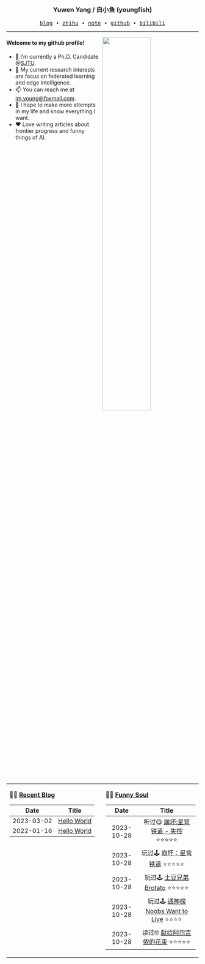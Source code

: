 <h3 align="center"> Yuwen Yang / 白小鱼 (youngfish) </h3>

<p align="center">
  <samp>
    <a href="https://youngfish42.github.io/blog">blog</a> ∙
    <a href="https://www.zhihu.com/people/youngfish42">zhihu</a> ∙
    <a href="https://youngfish42.github.io/note">note</a> ∙
    <a href="https://github.com/youngfish42">github</a> ∙ 
    <a href="https://space.bilibili.com/38135278">bilibili</a>
  </samp>
</p>



---

<img align="right" src="https://github-readme-stats-gamma-ochre.vercel.app/api?username=youngfish42&show_icons=true&hide_border=true&theme=swift" width="50%">


#### Welcome to my github profile!
<!-- languages:start -->
<!-- prettier-ignore-start -->
<!-- markdownlint-disable -->

- 🔭 I’m currently a Ph.D. Candidate @[SJTU](https://www.sjtu.edu.cn/).
- 🌱 My current research interests are focus on federated learning and edge intelligence.
- 📫 You can reach me at [im.young@foxmail.com](mailto:im.young@foxmail.com).
- 🎨 I hope to make more attempts in my life and know everything I want.
- ❤️ Love writing articles about frontier progress and funny things of AI.



<!-- markdownlint-restore -->
<!-- prettier-ignore-end -->
<!-- languages:end -->

<table width="100%" align="center" padding="0" margin="0">
<tr>
<td valign="top" width="50%">

**🤹‍♀️ <a href="https://youngfish42.github.io/blog" target="_blank">Recent Blog</a>**

<!-- START_SECTION:blog -->
| Date | Title |
| :-: | :---: |
| 2023-03-02 | <a href='https://youngfish42.github.io/blog/posts/test/' target='_blank'>Hello World</a> |
| 2022-01-16 | <a href='https://youngfish42.github.io/blog/posts/hello-world/' target='_blank'>Hello World</a> |
<!-- END_SECTION:blog -->

</td>
<td valign="top" width="50%">

**🤾‍♂️ <a href="https://www.douban.com/people/187848884/" target="_blank">Funny Soul</a>**

<!-- START_SECTION:douban -->
| Date | Title |
| :-: | :---: |
| 2023-10-28 | 听过😋 <a href='https://music.douban.com/subject/36335011/' target='_blank'>崩坏:星穹铁道 - 失控</a> ⭐⭐⭐⭐⭐ |
| 2023-10-28 | 玩过🕹 <a href='http://www.douban.com/game/35925645/' target='_blank'>崩坏：星穹铁道</a> ⭐⭐⭐⭐⭐ |
| 2023-10-28 | 玩过🕹 <a href='http://www.douban.com/game/36124711/' target='_blank'>土豆兄弟 Brotato</a> ⭐⭐⭐⭐⭐ |
| 2023-10-28 | 玩过🕹 <a href='http://www.douban.com/game/36242189/' target='_blank'>通神榜 Noobs Want to Live</a> ⭐⭐⭐⭐ |
| 2023-10-28 | 读过🤓 <a href='https://book.douban.com/subject/35989392/' target='_blank'>献给阿尔吉侬的花束</a> ⭐⭐⭐⭐⭐ |
<!-- END_SECTION:douban -->

</td>
</tr>


</table>
